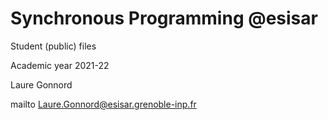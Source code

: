 # Synchronous Programming @esisar
Student (public) files

Academic year 2021-22

Laure Gonnord

mailto Laure.Gonnord@esisar.grenoble-inp.fr
